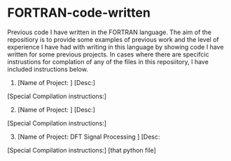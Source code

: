 # FORTRAN-code-written
Previous code I have written in the FORTRAN language. The aim of the repositiory is to provide some examples of previous work and the level of experience I have had with writing in this language by showing code I have written for some previous projects. In cases where there are specifcic instrustions for complation of any of the files in this reposiitory, I have included instructions below.

1. [Name of Project: ]
[Desc:]

[Special Compilation instructions:]


2. [Name of Project: ]
[Desc:]

[Special Compilation instructions:]

3. [Name of Project: DFT Signal Processing ]
[Desc:

[Special Compilation instructions:]
[that python file]
